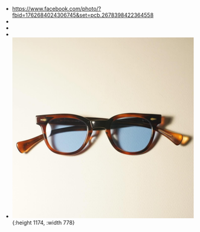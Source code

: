 - https://www.facebook.com/photo/?fbid=1762684024306745&set=pcb.2678398422364558
-
-
-
- ![000041.JPG](../assets/stadium0.JPG){:height 1174, :width 778}
